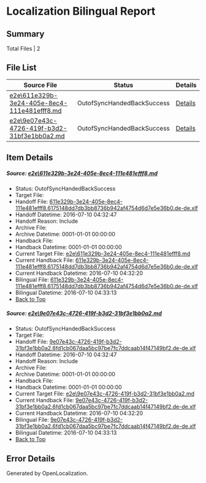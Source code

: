 # <a name='report-top'></a> Localization Bilingual Report

## Summary
 Total Files | 2

## File List
 Source File | Status | Details 
 ----------- | ------ | ------- 
 [e2e\611e329b-3e24-405e-8ec4-111e481efff8.md](https://github.com/OpenLocalizationTestOrg/oltest/blob/933a8de0f5b23b9ff6268b6ffc594e2a8957ccf4/e2e/611e329b-3e24-405e-8ec4-111e481efff8.md) | OutofSyncHandedBackSuccess | [Details](#f3dbebb700dabe6bb5f229c9f65627f7a30db9c91)
 [e2e\9e07e43c-4726-419f-b3d2-31bf3e1bb0a2.md](https://github.com/OpenLocalizationTestOrg/oltest/blob/933a8de0f5b23b9ff6268b6ffc594e2a8957ccf4/e2e/9e07e43c-4726-419f-b3d2-31bf3e1bb0a2.md) | OutofSyncHandedBackSuccess | [Details](#b682d9fd84c79673c158bfd76a780bcb116e1b873)

## Item Details
##### <a name='f3dbebb700dabe6bb5f229c9f65627f7a30db9c91'></a> Source: [e2e\611e329b-3e24-405e-8ec4-111e481efff8.md](https://github.com/OpenLocalizationTestOrg/oltest/blob/933a8de0f5b23b9ff6268b6ffc594e2a8957ccf4/e2e/611e329b-3e24-405e-8ec4-111e481efff8.md)
* Status: OutofSyncHandedBackSuccess
* Target File: 
* Handoff File: [611e329b-3e24-405e-8ec4-111e481efff8.6175148dd7db3bb8736b942af4754d6d7e5e36b0.de-de.xlf](https://github.com/OpenLocalizationTestOrg/olhandoff-e2e/blob/d2a0692cf76fbbea1978d722252d833cba84f323/ol-handoff/OpenLocalizationTestOrg/oltest-dede-fly/ci/ht/611e329b-3e24-405e-8ec4-111e481efff8.6175148dd7db3bb8736b942af4754d6d7e5e36b0.de-de.xlf)
* Handoff Datetime: 2016-07-10 04:32:47
* Handoff Reason: Include
* Archive File: 
* Archive Datetime: 0001-01-01 00:00:00
* Handback File: 
* Handback Datetime: 0001-01-01 00:00:00
* Current Target File: [e2e\611e329b-3e24-405e-8ec4-111e481efff8.md](https://github.com/OpenLocalizationTestOrg/oltest-dede-fly/blob/bf56d1100e4bc0cbb8802af19224e2735fe0e875/e2e/611e329b-3e24-405e-8ec4-111e481efff8.md)
* Current Handback File: [611e329b-3e24-405e-8ec4-111e481efff8.6175148dd7db3bb8736b942af4754d6d7e5e36b0.de-de.xlf](https://github.com/OpenLocalizationTestOrg/olhandback-e2e/blob/57522495fc040efeb6188c6c07bf082d2e371134/ol-handback/OpenLocalizationTestOrg/oltest-dede-fly/ci/ht/611e329b-3e24-405e-8ec4-111e481efff8.6175148dd7db3bb8736b942af4754d6d7e5e36b0.de-de.xlf)
* Current Handback Datetime: 2016-07-10 04:32:20
* Bilingual File: [611e329b-3e24-405e-8ec4-111e481efff8.6175148dd7db3bb8736b942af4754d6d7e5e36b0.de-de.xlf](https://github.com/OpenLocalizationTestOrg/olhandback-e2e/blob/57522495fc040efeb6188c6c07bf082d2e371134/ol-handback/OpenLocalizationTestOrg/oltest-dede-fly/ci/ht/611e329b-3e24-405e-8ec4-111e481efff8.6175148dd7db3bb8736b942af4754d6d7e5e36b0.de-de.xlf)
* Bilingual Datetime: 2016-07-10 04:33:13
* [Back to Top](#report-top)

##### <a name='b682d9fd84c79673c158bfd76a780bcb116e1b873'></a> Source: [e2e\9e07e43c-4726-419f-b3d2-31bf3e1bb0a2.md](https://github.com/OpenLocalizationTestOrg/oltest/blob/933a8de0f5b23b9ff6268b6ffc594e2a8957ccf4/e2e/9e07e43c-4726-419f-b3d2-31bf3e1bb0a2.md)
* Status: OutofSyncHandedBackSuccess
* Target File: 
* Handoff File: [9e07e43c-4726-419f-b3d2-31bf3e1bb0a2.6fd1cb067daa5bc97be7fc7ddcaab14f47149bf2.de-de.xlf](https://github.com/OpenLocalizationTestOrg/olhandoff-e2e/blob/d2a0692cf76fbbea1978d722252d833cba84f323/ol-handoff/OpenLocalizationTestOrg/oltest-dede-fly/ci/ht/9e07e43c-4726-419f-b3d2-31bf3e1bb0a2.6fd1cb067daa5bc97be7fc7ddcaab14f47149bf2.de-de.xlf)
* Handoff Datetime: 2016-07-10 04:32:47
* Handoff Reason: Include
* Archive File: 
* Archive Datetime: 0001-01-01 00:00:00
* Handback File: 
* Handback Datetime: 0001-01-01 00:00:00
* Current Target File: [e2e\9e07e43c-4726-419f-b3d2-31bf3e1bb0a2.md](https://github.com/OpenLocalizationTestOrg/oltest-dede-fly/blob/bf56d1100e4bc0cbb8802af19224e2735fe0e875/e2e/9e07e43c-4726-419f-b3d2-31bf3e1bb0a2.md)
* Current Handback File: [9e07e43c-4726-419f-b3d2-31bf3e1bb0a2.6fd1cb067daa5bc97be7fc7ddcaab14f47149bf2.de-de.xlf](https://github.com/OpenLocalizationTestOrg/olhandback-e2e/blob/57522495fc040efeb6188c6c07bf082d2e371134/ol-handback/OpenLocalizationTestOrg/oltest-dede-fly/ci/ht/9e07e43c-4726-419f-b3d2-31bf3e1bb0a2.6fd1cb067daa5bc97be7fc7ddcaab14f47149bf2.de-de.xlf)
* Current Handback Datetime: 2016-07-10 04:32:20
* Bilingual File: [9e07e43c-4726-419f-b3d2-31bf3e1bb0a2.6fd1cb067daa5bc97be7fc7ddcaab14f47149bf2.de-de.xlf](https://github.com/OpenLocalizationTestOrg/olhandback-e2e/blob/57522495fc040efeb6188c6c07bf082d2e371134/ol-handback/OpenLocalizationTestOrg/oltest-dede-fly/ci/ht/9e07e43c-4726-419f-b3d2-31bf3e1bb0a2.6fd1cb067daa5bc97be7fc7ddcaab14f47149bf2.de-de.xlf)
* Bilingual Datetime: 2016-07-10 04:33:13
* [Back to Top](#report-top)


## Error Details

Generated by OpenLocalization.
